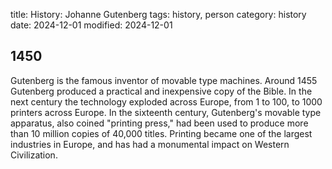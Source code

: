 title: History: Johanne Gutenberg
tags: history, person
category: history
date: 2024-12-01
modified: 2024-12-01


 1450
-
Gutenberg is the famous
 inventor of movable type machines. Around 1455
 Gutenberg
 produced a practical and inexpensive copy of the Bible. In the next
 century the technology exploded across Europe, from 1 to 100, to
 1000 printers across Europe. In the sixteenth century, Gutenberg's
 movable type apparatus, also coined "printing press," had been
 used to produce more than 10 million copies of 40,000 titles.
 Printing became one of the largest industries in Europe, and has had
 a monumental impact on Western Civilization.





